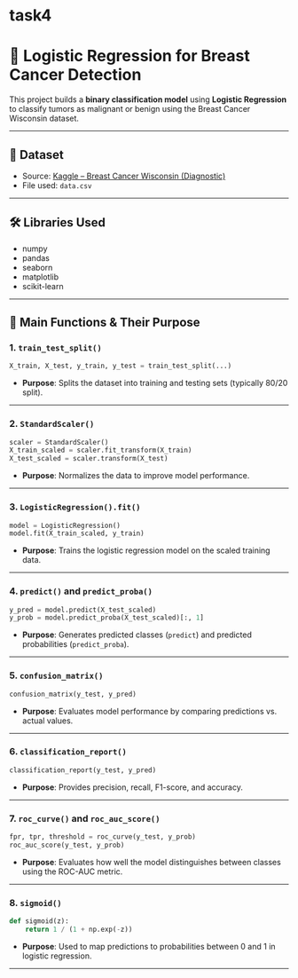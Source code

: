 # task4
# 🧠 Logistic Regression for Breast Cancer Detection

This project builds a **binary classification model** using **Logistic Regression** to classify tumors as malignant or benign using the Breast Cancer Wisconsin dataset.

---

## 📂 Dataset

- Source: [Kaggle – Breast Cancer Wisconsin (Diagnostic)](https://www.kaggle.com/datasets/uciml/breast-cancer-wisconsin-data)
- File used: `data.csv`

---

## 🛠️ Libraries Used

- numpy
- pandas
- seaborn
- matplotlib
- scikit-learn

---

## 🚀 Main Functions & Their Purpose

### 1. `train_test_split()`

```python
X_train, X_test, y_train, y_test = train_test_split(...)
```

- **Purpose**: Splits the dataset into training and testing sets (typically 80/20 split).

---

### 2. `StandardScaler()`

```python
scaler = StandardScaler()
X_train_scaled = scaler.fit_transform(X_train)
X_test_scaled = scaler.transform(X_test)
```

- **Purpose**: Normalizes the data to improve model performance.

---

### 3. `LogisticRegression().fit()`

```python
model = LogisticRegression()
model.fit(X_train_scaled, y_train)
```

- **Purpose**: Trains the logistic regression model on the scaled training data.

---

### 4. `predict()` and `predict_proba()`

```python
y_pred = model.predict(X_test_scaled)
y_prob = model.predict_proba(X_test_scaled)[:, 1]
```

- **Purpose**: Generates predicted classes (`predict`) and predicted probabilities (`predict_proba`).

---

### 5. `confusion_matrix()`

```python
confusion_matrix(y_test, y_pred)
```

- **Purpose**: Evaluates model performance by comparing predictions vs. actual values.

---

### 6. `classification_report()`

```python
classification_report(y_test, y_pred)
```

- **Purpose**: Provides precision, recall, F1-score, and accuracy.

---

### 7. `roc_curve()` and `roc_auc_score()`

```python
fpr, tpr, threshold = roc_curve(y_test, y_prob)
roc_auc_score(y_test, y_prob)
```

- **Purpose**: Evaluates how well the model distinguishes between classes using the ROC-AUC metric.

---

### 8. `sigmoid()`

```python
def sigmoid(z):
    return 1 / (1 + np.exp(-z))
```

- **Purpose**: Used to map predictions to probabilities between 0 and 1 in logistic regression.

---


